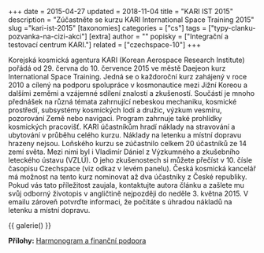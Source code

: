 +++
date = 2015-04-27
updated = 2018-11-04
title = "KARI IST 2015"
description = "Zúčastněte se kurzu KARI International Space Training 2015"
slug ="kari-ist-2015"
[taxonomies]
categories = ["cs"]
tags = ["typy-clanku-pozvanka-na-cizi-akci"]
[extra]
author = ""
popisky = ["Integrační a testovací centrum KARI."]
related = ["czechspace-10"]
+++

Korejská kosmická agentura KARI (Korean Aerospace Research Institute) pořádá od 29. června do 10. července 2015 ve městě Daejeon kurz International Space Training. Jedná se o každoroční kurz zahájený v roce 2010 a cílený na podporu spolupráce v kosmonautice mezi Jižní Koreou a dalšími zeměmi a vzájemné sdílení znalostí a zkušeností. Součástí je mnoho přednášek na různá témata zahrnující nebeskou mechaniku, kosmické prostředí, subsystémy kosmických lodí a družic, výzkum vesmíru, pozorování Země nebo navigaci. Program zahrnuje také prohlídky kosmických pracovišť. KARI účastníkům hradí náklady na stravování a ubytování v průběhu celého kurzu. Náklady na letenku a místní dopravu hrazeny nejsou. Loňského kurzu se zúčastnilo celkem 20 účastníků ze 14 zemí světa. Mezi nimi byl i Vladimír Dániel z Výzkumného a zkušebního leteckého ústavu (VZLÚ). O jeho zkušenostech si můžete přečíst v 10. čísle časopisu Czechspace (viz odkaz v levém panelu). Česká kosmická kancelář má možnost na tento kurz nominovat až dva účastníky z České republiky. Pokud vás tato příležitost zaujala, kontaktujte autora článku a zašlete mu svůj odborný životopis v angličtině nejpozději do neděle 3. května 2015. V emailu zároveň potvrďte informaci, že počítáte s úhradou nákladů na letenku a místní dopravu.

{{ galerie() }}

**Přílohy:**
[Harmonogram a finanční podpora]

[Harmonogram a finanční podpora]: schedule_financial_support.pdf
